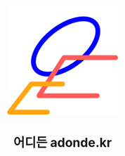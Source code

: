 <p align="center">
  <img src="proposal/logo.png" alt="adonde_logo" width="50%"/>
</p>
<h1 align="center">어디든 adonde.kr</h1>
